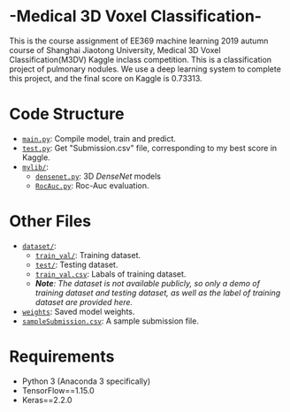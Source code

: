 # -Medical 3D Voxel Classification-
This is the course assignment of EE369 machine learning 2019 autumn course of Shanghai Jiaotong University, Medical 3D Voxel Classification(M3DV) Kaggle inclass competition.
This is a classification project of pulmonary nodules. We use a deep learning system to complete this project, and the final score on Kaggle is 0.73313.
# Code Structure
* [`main.py`](main.py): Compile model, train and predict.
* [`test.py`](test.py): Get "Submission.csv" file, corresponding to my best score in Kaggle.
* [`mylib/`](mylib/):
    * [`densenet.py`](mylib/densenet.py): 3D *DenseNet* models
    * [`RocAuc.py`](mylib/RocAuc.py): Roc-Auc evaluation.
# Other Files
* [`dataset/`](dataset/):
    * [`train_val/`](dataset/train_val/): Training dataset.
    * [`test/`](dataset/test/): Testing dataset.
    * [`train_val.csv`](dataset/train_val.csv): Labals of training dataset.
    * ***Note**: The dataset is not available publicly, so only a demo of training dataset and testing dataset, as well as the label of training dataset are provided here.*
* [`weights`](weights/): Saved model weights.
* [`sampleSubmission.csv`](sampleSubmission.csv): A sample submission file.
# Requirements
* Python 3 (Anaconda 3 specifically)
* TensorFlow==1.15.0
* Keras==2.2.0

